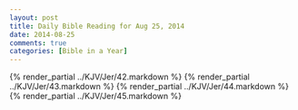 ```yaml
---
layout: post
title: Daily Bible Reading for Aug 25, 2014
date: 2014-08-25
comments: true
categories: [Bible in a Year]
---
```

{% render_partial ../KJV/Jer/42.markdown %}
{% render_partial ../KJV/Jer/43.markdown %}
{% render_partial ../KJV/Jer/44.markdown %}
{% render_partial ../KJV/Jer/45.markdown %}
